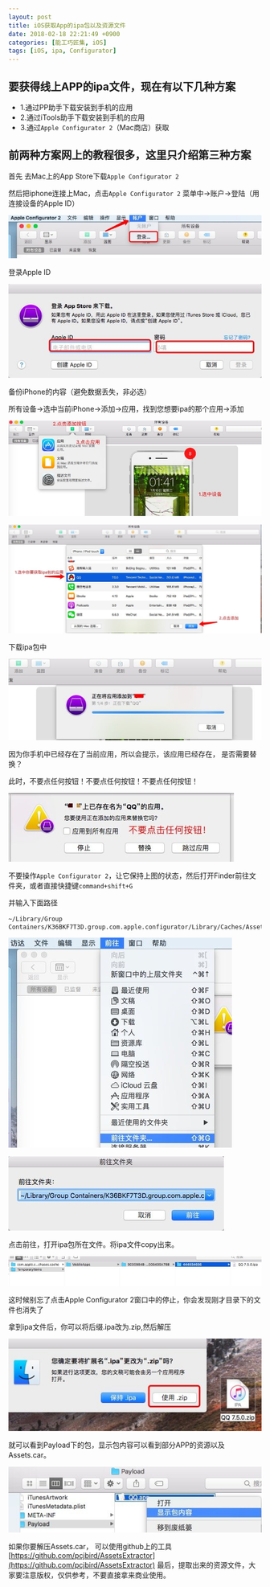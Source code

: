 ```yaml
---
layout: post
title: iOS获取App的ipa包以及资源文件
date: 2018-02-18 22:21:49 +0900
categories: [能工巧匠集, iOS]
tags: [iOS, ipa, Configurator]
---
```


## 要获得线上APP的ipa文件，现在有以下几种方案

- 1.通过PP助手下载安装到手机的应用
- 2.通过iTools助手下载安装到手机的应用
- 3.通过`Apple Configurator 2`（Mac商店）获取


## 前两种方案网上的教程很多，这里只介绍第三种方案

首先 去Mac上的App Store下载`Apple Configurator 2`

然后把iphone连接上Mac，点击`Apple Configurator 2` 菜单中->账户->登陆（用连接设备的Apple ID）

![](/assets/images/2018/ipa-Resource-1.jpg)

登录Apple ID

![](/assets/images/2018/ipa-Resource-2.jpg)

备份iPhone的内容（避免数据丢失，非必选）

所有设备->选中当前iPhone->添加->应用，找到您想要ipa的那个应用->添加

![](/assets/images/2018/ipa-Resource-3.jpg)

![](/assets/images/2018/ipa-Resource-4.jpg)

下载ipa包中

![](/assets/images/2018/ipa-Resource-5.jpg)

因为你手机中已经存在了当前应用，所以会提示，该应用已经存在， 是否需要替换？

此时，不要点任何按钮！不要点任何按钮！不要点任何按钮！

![](/assets/images/2018/ipa-Resource-6.jpg)

不要操作`Apple Configurator 2`，让它保持上图的状态，然后打开Finder前往文件夹，或者直接快捷键`command+shift+G`

并输入下面路径

```
~/Library/Group Containers/K36BKF7T3D.group.com.apple.configurator/Library/Caches/Assets/TemporaryItems/MobileApps/
```


![](/assets/images/2018/ipa-Resource-7.jpg)

![](/assets/images/2018/ipa-Resource-8.jpg)


点击前往，打开ipa包所在文件。将ipa文件copy出来。

![](/assets/images/2018/ipa-Resource-9.jpg)

这时候别忘了点击Apple Configurator 2窗口中的停止，你会发现刚才目录下的文件也消失了

拿到ipa文件后，你可以将后缀.ipa改为.zip,然后解压

![](/assets/images/2018/ipa-Resource-10.jpg)

就可以看到Payload下的包，显示包内容可以看到部分APP的资源以及Assets.car。

![](/assets/images/2018/ipa-Resource-11.jpg)

如果你要解压Assets.car， 可以使用github上的工具 [https://github.com/pcjbird/AssetsExtractor](https://github.com/pcjbird/AssetsExtractor)
最后，提取出来的资源文件，大家要注意版权，仅供参考，不要直接拿来商业使用。
